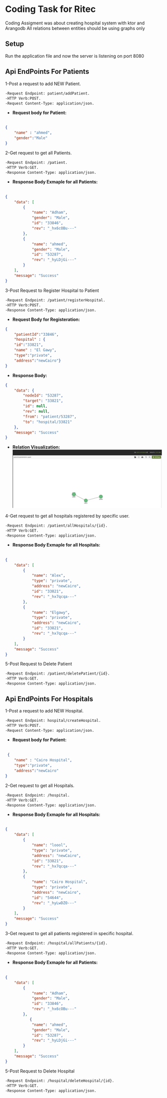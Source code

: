 # Coding Task for Ritec

Coding Assigment was about creating hospital system with ktor and Arangodb 
All relations between entities should be using graphs only

## Setup

Run the application file and now the server is listening on port 8080

## Api EndPoints For Patients 

1-Post a request to add NEW Patient.

    -Request Endpoint: patient/addPatient.
    -HTTP Verb:POST.
    -Request Content-Type: application/json.

- **Request body for Patient:**

```json

{
    "name" : "ahmed",
    "gender":"Male"
}
```
2-Get request to get all Patients.

    -Request Endpoint: /patient.
    -HTTP Verb:GET.
    -Response Content-Type: application/json.

- **Response Body Exmaple for all Patients:**
```json

{
    "data": [
        {
            "name": "Adham",
            "gender": "Male",
            "id": "33846",
            "rev": "_hx6cOBu---"
        },
        {
            "name": "ahmed",
            "gender": "Male",
            "id": "53287",
            "rev": "_hyLDjGi---"
        }
    ],
    "message": "Success"
}
```

3-Post Request to Register Hospital to Patient
    
    -Request Endpoint: /patient/registerHospital.
    -HTTP Verb:POST.
    -Response Content-Type: application/json.

- **Request Body for Registeration:**

```json
{
    "patientId":"33846",
    "hospital" : {
    "id":"33821",
    "name" : "El Gawy",
    "type":"private",
    "address":"newCairo"}
}
```
- **Response Body:**
```json
{
    "data": {
        "nodeId": "53287",
        "target": "33821",
        "id": null,
        "rev": null,
        "from": "patient/53287",
        "to": "hospital/33821"
    },
    "message": "Success"
}
```
- **Relation Visualization:**
![Relation](imgs/Relation.png)


4-Get request to get all hospitals registered by specific user.

    -Request Endpoint: /patient/allHospitals/{id}.
    -HTTP Verb:GET.
    -Response Content-Type: application/json.


- **Response Body Exmaple for all Hospitals:**
```json

{
    "data": [
        {
            "name": "Alex",
            "type": "private",
            "address": "newCairo",
            "id": "33821",
            "rev": "_hx7qcqa---"
        },
        {
            "name": "Elgawy",
            "type": "private",
            "address": "newCairo",
            "id": "33821",
            "rev": "_hx7qcqa---"
        }
    ],
    "message": "Success"
}
```

5-Post Request to Delete Patient

    -Request Endpoint: /patient/deletePatient/{id}.
    -HTTP Verb:GET.
    -Response Content-Type: application/json.



## Api EndPoints For Hospitals

1-Post a request to add NEW Hospital.

    -Request Endpoint: hospital/createHospital.
    -HTTP Verb:POST.
    -Request Content-Type: application/json.

- **Request body for Patient:**
```json

 {
    "name" : "Cairo Hospital",
    "type":"private",
    "address":"newCairo"
}
```

2-Get request to get all Hospitals.

    -Request Endpoint: /hospital.
    -HTTP Verb:GET.
    -Response Content-Type: application/json.

- **Response Body Exmaple for all Hospitals:**
```json

{
    "data": [
        {
            "name": "loool",
            "type": "private",
            "address": "newCairo",
            "id": "33821",
            "rev": "_hx7qcqa---"
        },
        {
            "name": "Cairo Hospital",
            "type": "private",
            "address": "newCairo",
            "id": "54644",
            "rev": "_hyLwDZO---"
        }
    ],
    "message": "Success"
}
```
3-Get request to get all patients registered in specific hospital.

    -Request Endpoint: /hospital/allPatients/{id}.
    -HTTP Verb:GET.
    -Response Content-Type: application/json.
    
- **Response Body Exmaple for all Patients:**
```json

{
    "data": [
        {
            "name": "Adham",
            "gender": "Male",
            "id": "33846",
            "rev": "_hx6cOBu---"
        },
           {
            "name": "ahmed",
            "gender": "Male",
            "id": "53287",
            "rev": "_hyLDjGi---"
        }
    ],
    "message": "Success"
}
```
5-Post Request to Delete Hospital

    -Request Endpoint: /hospital/deleteHospital/{id}.
    -HTTP Verb:GET.
    -Response Content-Type: application/json.


    
